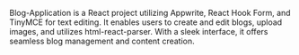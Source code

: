 Blog-Application is a React project utilizing Appwrite, React Hook Form, and TinyMCE for text editing. It enables users to create and edit blogs, upload images, and utilizes html-react-parser. With a sleek interface, it offers seamless blog management and content creation.
